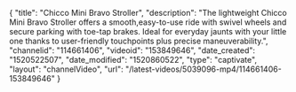 {
    "title": "Chicco Mini Bravo Stroller",
    "description": "The lightweight Chicco Mini Bravo Stroller offers a smooth,easy-to-use ride with swivel wheels and secure parking with toe-tap brakes. Ideal for everyday jaunts with your little one thanks to user-friendly touchpoints plus precise maneuverability.",
    "channelid": "114661406",
    "videoid": "153849646",
    "date_created": "1520522507",
    "date_modified": "1520860522",
    "type": "captivate",
    "layout": "channelVideo",
    "url": "\/latest-videos\/5039096-mp4\/114661406-153849646"
}